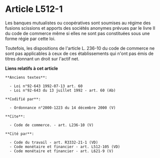 # Article L512-1

Les banques mutualistes ou coopératives sont soumises au régime des fusions scissions et apports des sociétés anonymes
prévues par le livre II du code de commerce même si elles ne sont pas constituées sous une forme régie par cette loi.

Toutefois, les dispositions de l'article L. 236-10 du code de commerce ne sont pas applicables à ceux de ces établissements
qui n'ont pas émis de titres donnant un droit sur l'actif net.

**Liens relatifs à cet article**

	**Anciens textes**:

	  - Loi n°92-643 1992-07-13 art. 60
	  - Loi n°92-643 du 13 juillet 1992 - art. 60 (Ab)

	**Codifié par**:

	  - Ordonnance n°2000-1223 du 14 décembre 2000 (V)

	**Cite**:

	  - Code de commerce. - art. L236-10 (V)

	**Cité par**:

	  - Code du travail - art. R3332-21-1 (VD)
	  - Code monétaire et financier - art. L512-105 (VD)
	  - Code monétaire et financier - art. L621-9 (V)
